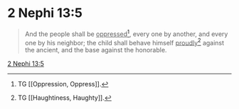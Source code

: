 # 2 Nephi 13:5

> And the people shall be <u>oppressed</u>[^a], every one by another, and every one by his neighbor; the child shall behave himself <u>proudly</u>[^b] against the ancient, and the base against the honorable.

[2 Nephi 13:5](https://www.churchofjesuschrist.org/study/scriptures/bofm/2-ne/13?lang=eng&id=p5#p5)


[^a]: TG [[Oppression, Oppress]].
[^b]: TG [[Haughtiness, Haughty]].
